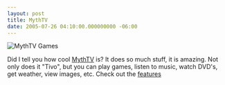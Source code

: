 ```yaml
---
layout: post
title: MythTV
date: 2005-07-26 04:10:00.000000000 -06:00
---
```

![MythTV Games](/images/old/gamefour.png)

Did I tell you how cool <a href="http://www.mythtv.org">MythTV</a> is? It does so much stuff, it is amazing. Not only does it "Tivo", but you can play games, listen to music, watch DVD's, get weather, view images, etc. Check out the <a href="http://http://www.mythtv.org/modules.php?name=MythFeatures">features</a>
